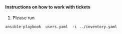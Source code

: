 #### Instructions on how to work with tickets

1. Please run 
```
ansible-playbook  users.yaml  -i ../inventory.yaml
```
